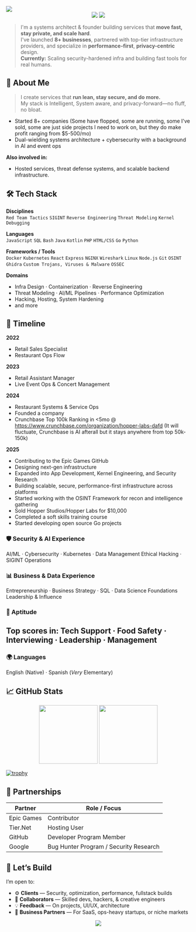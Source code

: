 <!-- Banner -->
<img src="https://capsule-render.vercel.app/api?type=waving&color=4B4453&height=200&section=header&text=Xylo%20%7C%20Systems%20Architect%20%7C%20Technologist&fontColor=ffffff&fontSize=30&animation=fadeIn" />

<center>
<img src="https://lanyard.cnrad.dev/api/1232580161631813683?showDisplayName=true&hideDecoration=true&animatedDecoration=false&borderRadius=10px)](https://discord.com/users/1232580161631813683" />
    <img src="https://visitor-badge.laobi.icu/badge?page_id=xyloblonk" />
</center>

> I'm a systems architect & founder building services that **move fast, stay private, and scale hard**.  
> I've launched **8+ businesses**, partnered with top-tier infrastructure providers, and specialize in **performance-first**, **privacy-centric** design.  
> **Currently:** Scaling security-hardened infra and building fast tools for real humans.

## 🧠 About Me

> I create services that **run lean, stay secure, and do more.**  
> My stack is Intelligent, System aware, and privacy-forward—no fluff, no bloat.

- Started 8+ companies (Some have flopped, some are running, some I've sold, some are just side projects I need to work on, but they do make profit ranging from $5-500/mo)
- Dual-wielding systems architecture + cybersecurity with a background in AI and event ops

**Also involved in:**
- Hosted services, threat defense systems, and scalable backend infrastructure.

## 🛠️ Tech Stack

**Disciplines**  
`Red Team Tactics` `SIGINT` `Reverse Engineering` `Threat Modeling` `Kernel Debugging`

**Languages**  
`JavaScript` `SQL` `Bash` `Java` `Kotlin` `PHP` `HTML/CSS` `Go` `Python`

**Frameworks / Tools**  
`Docker` `Kubernetes` `React` `Express` `NGINX` `Wireshark` `Linux` `Node.js` `Git`
`OSINT` `Ghidra` `Custom Trojans, Viruses & Malware` `OSSEC`

**Domains**  
- Infra Design · Containerization · Reverse Engineering  
- Threat Modeling · AI/ML Pipelines · Performance Optimization  
- Hacking, Hosting, System Hardening
- and more

## 📜 Timeline

**2022**  
- Retail Sales Specialist  
- Restaurant Ops Flow  

**2023**  
- Retail Assistant Manager  
- Live Event Ops & Concert Management  

**2024**  
- Restaurant Systems & Service Ops  
- Founded a company  
- Crunchbase Top 100k Ranking in <5mo @ https://www.crunchbase.com/organization/hopper-labs-dafd (It will fluctuate, Crunchbase is AI afterall but it stays anywhere from top 50k-150k)

**2025**  
- Contributing to the Epic Games GitHub
- Designing next-gen infrastructure
- Expanded into App Development, Kernel Engineering, and Security Research
- Building scalable, secure, performance-first infrastructure across platforms
- Started working with the OSINT Framework for recon and intelligence gathering
- Sold Hopper Studios/Hopper Labs for $10,000
- Completed a soft skills training course
- Started developing open source Go projects

### 🛡️ Security & AI  Experience
AI/ML · Cybersecurity · Kubernetes · Data Management
Ethical Hacking · SIGINT Operations

### 📊 Business & Data  Experience
Entrepreneurship · Business Strategy · SQL · Data Science Foundations  
Leadership & Influence

### 🧠 Aptitude  
Top scores in: Tech Support · Food Safety · Interviewing · Leadership · Management
- 

### 🌍 Languages  
English (Native) · Spanish (*Very* Elementary)

## 📈 GitHub Stats
<p align="center">
  <img src="https://github-readme-stats.vercel.app/api?username=xyloblonk&show_icons=true&theme=graywhite&hide_border=true&count_private=true" height="160"/>
  <img src="https://github-readme-streak-stats.herokuapp.com?user=xyloblonk&theme=graywhite&hide_border=true" height="160"/>
</p>

[![trophy](https://github-profile-trophy.vercel.app/?username=xyloblonk&theme=onedark)](https://github.com/ryo-ma/github-profile-trophy)

## 🔗 Partnerships

| Partner         | Role / Focus                                  |
|-----------------|-----------------------------------------------|
| Epic Games      | Contributor                                   |
| Tier.Net        | Hosting User                                  |
| GitHub          | Developer Program Member                      |
| Google          | Bug Hunter Program / Security Research        |

## 🤝 Let’s Build

I’m open to:

- ⚙️ **Clients** — Security, optimization, performance, fullstack builds  
- 🧠 **Collaborators** — Skilled devs, hackers, & creative engineers  
- 💡 **Feedback** — On projects, UI/UX, architecture  
- 🧭 **Business Partners** — For SaaS, ops-heavy startups, or niche markets

<div align="center">
  <img src="https://capsule-render.vercel.app/api?type=waving&color=4B4453&height=120&section=footer"/>
</div>
